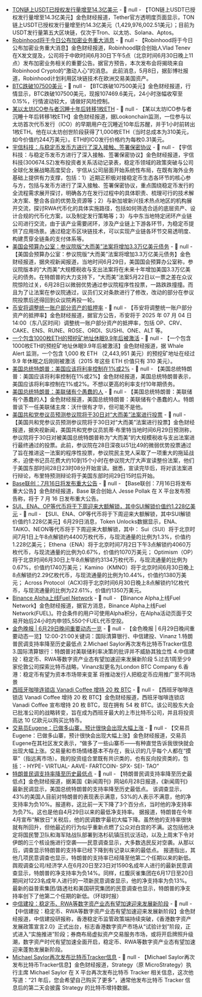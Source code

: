 - [TON链上USDT已授权发行量增至14.3亿美元](https://tether.to/en/transparency/?tab=usdt) - 📰 null - 【TON链上USDT已授权发行量增至14.3亿美元】金色财经报道，Tether官方透明度页面显示，TON链上USDT已授权发行量增至约14.3亿美元（1,429,976,002.51美元）；目前为USDT发行量第五大区块链，仅次于Tron、以太坊、Solana、Aptos。
- [Robinhood将于今日公布加密业务重大消息](https://x.com/vladtenev/status/1939350979066867790) - 📰 null - 【Robinhood将于今日公布加密业务重大消息】金色财经报道，Robinhood联合创始人Vlad Tenev在X发文提及，公司将于中欧时间6月30日下午5点（北京时间6月30日晚上11点）发布加密业务相关的重要公告。据官方预告，本次发布会将揭晓来自Robinhood Crypto的“激动人心”的消息。 
此前消息，5月8日，据彭博社报道，Robinhood计划利用区块链技术在欧洲交易美国资产。
- [BTC跌破107500美元]() - 📰 null - 【BTC跌破107500美元】金色财经报道，行情显示，BTC跌破107500美元，现报107469.6美元，24小时涨幅收窄至0.15%，行情波动较大，请做好风险控制。
- [某以太坊ICO参与者沉睡十年后转移1枚ETH](https://x.com/lookonchain/status/1939354777940549866) - 📰 null - 【某以太坊ICO参与者沉睡十年后转移1枚ETH】金色财经报道，据Lookonchain监测，一位参与以太坊首次代币发行（ICO）的早期用户在沉睡近10年后苏醒，并于1小时前转出1枚ETH。他在以太坊创世阶段获得了1,000枚ETH（当时总成本为310美元，如今价值约244万美元）。ETH的ICO发行价格约为每枚0.31美元。
- [宇信科技：与稳定币发币方进行了深入接触、签署保密协议]() - 📰 null - 【宇信科技：与稳定币发币方进行了深入接触、签署保密协议】金色财经报道，宇信科技(300674.SZ)发布投资者关系活动记录表，稳定币领域的政策突破与公司全球化发展战略高度契合，宇信从公司层面开始系统性布局，在既有海外业务基础上提供有力支撑，包括：1）近期正积极对接稳定币生态各环节的核心参与方，包括与发币方进行了深入接触、签署保密协议，重点围绕稳定币发行的全流程需求展开探讨，明确各方在发行过程中的具体职责、梳理可行的技术解决方案、整合各自的优势及资源等；2）与新加坡新兴技术热点地区的机构展开交流，探讨RWA代币化的具体实施路径，包括如何筛选合适的底层资产、设计合规的代币化方案，以及制定发行策略等；3）与中东当地特定闭环产业链公司进行交流，由于该产业需要闭环，涉及产业链上下游各环节，为稳定币提供了应用场景。通过稳定币区块链技术，可以实现产业链各环节交易透明度、构建贯穿全链条的支付体系等。
- [美国会预算办公室：参议院版“大而美”法案将增加3.3万亿美元债务]() - 📰 null - 【美国会预算办公室：参议院版“大而美”法案将增加3.3万亿美元债务】金色财经报道，据央视新闻报道，当地时间6月29日，美国国会预算办公室称，参议院版本的“大而美”大规模税收与支出法案将在未来十年增加美国3.3万亿美元的债务。在特朗普的大力支持下，“大而美”法案5月22日以一票之差在众议院惊险过关，6月28日以微弱优势通过参议院程序性投票，一路跌跌撞撞。而且为了让法案在参议院通过，议员们又对条款进行了修改，改动的部分在参议院投票后还得回到众议院再投一轮。
- [币安将调整统一账户部分资产的抵押率]() - 📰 null - 【币安将调整统一账户部分资产的抵押率】金色财经报道，据官方公告，币安将于 2025 年 07 月 04 日 14:00（东八区时间）调整统一账户部分资产的抵押率，包括 OP、CRV、CAKE、ENS、RUNE、ROSE、ORDI、SUSHI、ONE、ALT 等。
- [一个包含1000枚ETH的预挖矿地址休眠9.9年后被激活](https://x.com/whale_alert/status/1939332243891106120) - 📰 null - 【一个包含1000枚ETH的预挖矿地址休眠9.9年后被激活】金色财经报道，据 Whale Alert 监测，一个包含 1,000 枚 ETH （2,443,951 美元）的预挖矿地址在经过 9.9 年休眠之后刚刚被激活（2015 年这些 ETH 价值只有 310 美元）。
- [美国总统特朗普：美国应该将利率控制在1%或2%]() - 📰 null - 【美国总统特朗普：美国应该将利率控制在1%或2%】金色财经报道，美国总统特朗普表示，美国应该将利率控制在1%或2%。不想以更高的利率支付10年期债务。
- [美国总统特朗普：美联储有个愚蠢的人]() - 📰 null - 【美国总统特朗普：美联储有个愚蠢的人】金色财经报道，美国总统特朗普：美联储有个愚蠢的人。特朗普谈下一任美联储主席：沃什很有才华，但可能不是他。
- [美国共和党参议员预测参议院将于30日对“大而美”法案进行投票]() - 📰 null - 【美国共和党参议员预测参议院将于30日对“大而美”法案进行投票】金色财经报道，据央视新闻，美国共和党参议员凯蒂·布里特当地时间6月29日预测称，参议院将于30日对被美国总统特朗普称为“大而美”的大规模税收与支出法案进行最终通过的投票。此前，参议院在28日深夜以51比49的微弱优势投票通过了旨在推进这一法案的程序性投票，参议院民主党人采取了一项重大的拖延战术，迫使书记员花费大约10到15个小时在参议院大厅大声宣读整份法案，他们于美国东部时间28日23时08分开始宣读。据悉，宣读完毕后，将对该法案进行辩论，布里特预测辩论将于美国东部时间29日15时后开始。
- [Base联创：7月16日将发布重大公告](https://x.com/jessepollak/status/1939041688791789834) - 📰 null - 【Base联创：7月16日将发布重大公告】金色财经报道，Base 联合创始人 Jesse Pollak 在 X 平台发布预告称，将于 7 月 16 日发布重大公告。
- [SUI、ENA、OP等代币将于下周迎来大额解锁，其中SUI解锁价值约1.228亿美元]() - 📰 null - 【SUI、ENA、OP等代币将于下周迎来大额解锁，其中SUI解锁价值约1.228亿美元】6月29日消息，Token Unlocks数据显示，ENA、TAIKO、NEON等代币将于下周迎来大额解锁，其中： 
Sui（SUI）将于北京时间7月1日上午8点解锁约4400万枚代币，与现流通量的比例为1.3%，价值约1.228亿美元； 
Ethena（ENA）将于北京时间7月2日下午3点解锁约4060万枚代币，与现流通量的比例为0.67%，价值约1070万美元； 
Optimism（OP）将于北京时间6月30日上午8点解锁约3134万枚代币，与现流通量的比例为0.67%，价值约1740万美元； 
Kamino（KMNO）将于北京时间6月30日晚上8点解锁约2.29亿枚代币，与现流通量的比例为10.44%，价值约1380万美元； 
Across Protocol（ACX)将于北京时间6月30日晚上8点解锁约1亿枚代币，与现流通量的比例为22.61%，价值约1350万美元。
- [Binance Alpha上线Fuel Network]() - 📰 null - 【Binance Alpha上线Fuel Network】金色财经报道，据官方消息，Binance Alpha上线Fuel Network(FUEL)。符合条件的用户可使用Alpha积分，在Alpha活动页面于交易开始后24小时内申领5,550个FUEL代币空投。
- [金色晚报 | 6月29日晚间重要动态一览]() - 📰 null - 【金色晚报 | 6月29日晚间重要动态一览】12:00-21:00关键词：国际清算银行、中信建投、Vinanz 
1.特朗普民调支持率降至历史最低点 
2.Michael Saylor再次发布比特币Tracker信息 
3.国际清算银行：特朗普对美联储利率决策的批评并不威胁其独立性 
4.中信建投：稳定币、RWA等数字资产业态有望加速迎来发展新阶段 
5.过去1周至少9家伦敦公司探索比特币战略，Vinanz拟更名为London BTC Company 
6.香港：稳定币有望为资本市场带来变革 将推动发行人把稳定币应用推广至不同场景
- [西班牙咖啡连锁店 Vanadi Coffee 增持 20 枚 BTC](https://x.com/btcNLNico/status/1939300305805447509) - 📰 null - 【西班牙咖啡连锁店 Vanadi Coffee 增持 20 枚 BTC】金色财经报道，西班牙咖啡连锁店 Vanadi Coffee 宣布增持 20 枚 BTC，现在拥有 54 枚 BTC。该公司股东大会已批准公司的战略转变，旨在成为西班牙最大的上市比特币公司，并且将投资高达 10 亿欧元以购买比特币。
- [交易员Eugene：已做多山寨，预计很快会出现大幅上涨]() - 📰 null - 【交易员Eugene：已做多山寨，预计很快会出现大幅上涨】金色财经报道，交易员Eugene在其社区发文表示，“做多了一些山寨币——有种直觉告诉我很快就会出现大幅上涨。交易量和市场情绪基本不存在，我认识的几乎每个人都在“摸草”（指远离市场）。我的投资组合里既有共识类的，也有反向投资类的，包括：- HYPE- VIRTUAL- AAVE- FARTCOIN- SPX- SEI- TAO”
- [特朗普民调支持率降至历史最低点]() - 📰 null - 【特朗普民调支持率降至历史最低点】金色财经报道，据美国《新闻周刊》网站6月28日报道，《新闻周刊》最新民调显示，美国总统特朗普的支持率降至历史最低点。 该调查显示，43%的美国人目前对特朗普的表现表示满意，53%的人表示不满意，他的净支持率为负10%。报道称，这比前一天下降了3个百分点，当时他的净支持率为负7%。这也是他自4月29日以来的最低净支持率。 据报道，特朗普在今年4月宣布“解放日”关税后，他的民调数字最初大幅下降。虽然他的支持率很快就有所回升，但他最近的行为似乎重新点燃了公众对白宫的不满。这包括他决定将国民警卫队和海军陆战队部署到洛杉矶镇压抗议活动，以及上周末下令对伊朗的三个核设施进行空袭——民意调查显示，大多数选民反对空袭。从那以后，调查显示特朗普的支持率已经下降到有记录以来的最低点。 报道指出，其他几项民意调查也显示，特朗普的支持率已经降至他第二个任期以来的新低。 舆观调查公司/经济学人在6月20日至23日对1590名成年人进行的最新民意调查显示，特朗普的净支持率为负14%。同样，红腹灰雀集团在6月17日至20日期间对1223名成年人进行的一项新民意调查显示，他的净支持率为负13%。 最新的益普索集团/路透社和美国研究集团的民意调查也显示，特朗普的净支持率创下了他第二个任期的新低。（环球时报）
- [中信建投：稳定币、RWA等数字资产业态有望加速迎来发展新阶段]() - 📰 null - 【中信建投：稳定币、RWA等数字资产业态有望加速迎来发展新阶段】金色财经报道，中信建投研报称，香港稳定币监管政策端持续突破，《香港数字资产发展政策宣言2.0》正式出台，标志香港数字资产市场从“试验计划”阶段，正式进入“实施推进”阶段；券商布局虚拟资产交易服务市场，或将开启牌照升级潮，数字资产时代有望加速全面开启，稳定币、RWA等数字资产业态有望加速迎来蓬勃发展新阶段。
- [Michael Saylor再次发布比特币Tracker信息]() - 📰 null - 【Michael Saylor再次发布比特币Tracker信息】金色财经报道，Strategy（原 MicroStrategy）执行主席 Michael Saylor 在 X 平台再次发布比特币 Tracker 相关信息，这次他写道：“21 年后，您会希望自己购买了更多”，通常他发布比特币 Tracker 信息后的第二天会披露 Strategy 的比特币增持数据。
